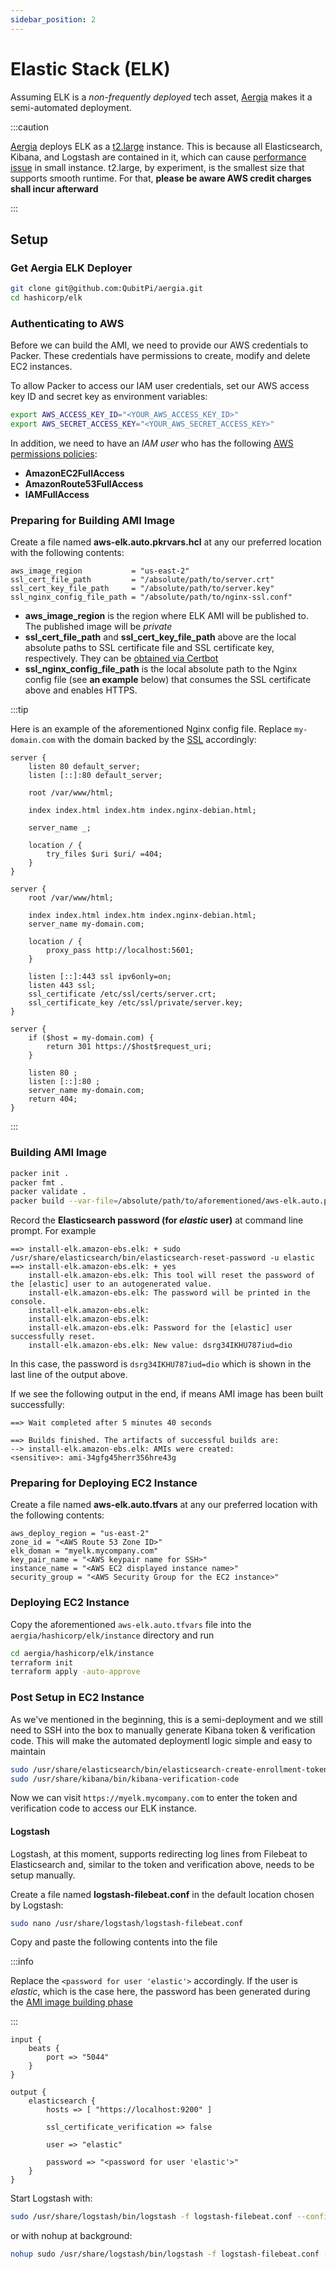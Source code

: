 ```yaml
---
sidebar_position: 2
---
```


Elastic Stack (ELK)
===================

Assuming ELK is a _non-frequently deployed_ tech asset, [Aergia] makes it a semi-automated deployment.

:::caution

[Aergia] deploys ELK as a [t2.large](https://aws.amazon.com/ec2/instance-types/t2/) instance. This is because all
Elasticsearch, Kibana, and Logstash are contained in it, which can cause
[performance issue](https://stackoverflow.com/a/50022217) in small instance. t2.large, by experiment, is the smallest
size that supports smooth runtime. For that, **please be aware AWS credit charges shall incur afterward**

:::

Setup
-----

### Get Aergia ELK Deployer

```bash
git clone git@github.com:QubitPi/aergia.git
cd hashicorp/elk
```

### Authenticating to AWS

Before we can build the AMI, we need to provide our AWS credentials to Packer. These credentials have permissions to
create, modify and delete EC2 instances.

To allow Packer to access our IAM user credentials, set our AWS access key ID and secret key as environment variables:

```bash
export AWS_ACCESS_KEY_ID="<YOUR_AWS_ACCESS_KEY_ID>"
export AWS_SECRET_ACCESS_KEY="<YOUR_AWS_SECRET_ACCESS_KEY>"
```

In addition, we need to have an _IAM user_ who has the following [AWS permissions policies]:

- **AmazonEC2FullAccess**
- **AmazonRoute53FullAccess**
- **IAMFullAccess**

### Preparing for Building AMI Image

Create a file named **aws-elk.auto.pkrvars.hcl** at any our preferred location with the following contents:

```hcl
aws_image_region           = "us-east-2"
ssl_cert_file_path         = "/absolute/path/to/server.crt"
ssl_cert_key_file_path     = "/absolute/path/to/server.key"
ssl_nginx_config_file_path = "/absolute/path/to/nginx-ssl.conf"
```

- **aws_image_region** is the region where ELK AMI will be published to. The published image will be _private_
- **ssl_cert_file_path** and **ssl_cert_key_file_path** above are the local absolute paths to SSL certificate file and
  SSL certificate key, respectively. They can be [obtained via Certbot](https://qubitpi.github.io/aergia/blog/certbot)
- **ssl_nginx_config_file_path** is the local absolute path to the Nginx config file (see **an example** below) that
  consumes the SSL certificate above and enables HTTPS.

:::tip

Here is an example of the aforementioned Nginx config file. Replace `my-domain.com` with the domain backed by the
[SSL](#ssl-certificate) accordingly:

```text
server {
    listen 80 default_server;
    listen [::]:80 default_server;

    root /var/www/html;

    index index.html index.htm index.nginx-debian.html;

    server_name _;

    location / {
        try_files $uri $uri/ =404;
    }
}

server {
    root /var/www/html;

    index index.html index.htm index.nginx-debian.html;
    server_name my-domain.com;

    location / {
        proxy_pass http://localhost:5601;
    }

    listen [::]:443 ssl ipv6only=on;
    listen 443 ssl;
    ssl_certificate /etc/ssl/certs/server.crt;
    ssl_certificate_key /etc/ssl/private/server.key;
}

server {
    if ($host = my-domain.com) {
        return 301 https://$host$request_uri;
    }

    listen 80 ;
    listen [::]:80 ;
    server_name my-domain.com;
    return 404;
}
```

:::

### Building AMI Image

```bash
packer init .
packer fmt .
packer validate .
packer build --var-file=/absolute/path/to/aforementioned/aws-elk.auto.pkrvars.hcl aws-elk.pkr.hcl
```

Record the **Elasticsearch password (for _elastic_ user)** at command line prompt. For example

```shell
==> install-elk.amazon-ebs.elk: + sudo /usr/share/elasticsearch/bin/elasticsearch-reset-password -u elastic
==> install-elk.amazon-ebs.elk: + yes
    install-elk.amazon-ebs.elk: This tool will reset the password of the [elastic] user to an autogenerated value.
    install-elk.amazon-ebs.elk: The password will be printed in the console.
    install-elk.amazon-ebs.elk:
    install-elk.amazon-ebs.elk:
    install-elk.amazon-ebs.elk: Password for the [elastic] user successfully reset.
    install-elk.amazon-ebs.elk: New value: dsrg34IKHU787iud=dio
```

In this case, the password is `dsrg34IKHU787iud=dio` which is shown in the last line of the output above.

If we see the following output in the end, if means AMI image has been built successfully:

```shell
==> Wait completed after 5 minutes 40 seconds

==> Builds finished. The artifacts of successful builds are:
--> install-elk.amazon-ebs.elk: AMIs were created:
<sensitive>: ami-34gfg45herr356hre43g
```

### Preparing for Deploying EC2 Instance

Create a file named **aws-elk.auto.tfvars** at any our preferred location with the following contents:

```hcl
aws_deploy_region = "us-east-2"
zone_id = "<AWS Route 53 Zone ID>"
elk_doman = "myelk.mycompany.com"
key_pair_name = "<AWS keypair name for SSH>"
instance_name = "<AWS EC2 displayed instance name>"
security_group = "<AWS Security Group for the EC2 instance>"
```

### Deploying EC2 Instance

Copy the aforementioned `aws-elk.auto.tfvars` file into the `aergia/hashicorp/elk/instance` directory and run

```bash
cd aergia/hashicorp/elk/instance
terraform init
terraform apply -auto-approve
```

### Post Setup in EC2 Instance

As we've mentioned in the beginning, this is a semi-deployment and we still need to SSH into the box to manually
generate Kibana token & verification code. This will make the automated deploymentl logic simple and easy to maintain

```bash
sudo /usr/share/elasticsearch/bin/elasticsearch-create-enrollment-token --scope kibana --url "https://localhost:9200"
sudo /usr/share/kibana/bin/kibana-verification-code
```

Now we can visit `https://myelk.mycompany.com` to enter the token and verification code to access our ELK instance.

#### Logstash

Logstash, at this moment, supports redirecting log lines from Filebeat to Elasticsearch and, similar to the
token and verification above, needs to be setup manually.

Create a file named **logstash-filebeat.conf** in the default location chosen by Logstash:

```bash
sudo nano /usr/share/logstash/logstash-filebeat.conf
```

Copy and paste the following contents into the file

:::info

Replace the `<password for user 'elastic'>` accordingly. If the user is _elastic_, which is the case here, the password
has been generated during the [AMI image building phase](#building-ami-image)

:::

```text
input {
    beats {
        port => "5044"
    }
}

output {
    elasticsearch {
        hosts => [ "https://localhost:9200" ]

        ssl_certificate_verification => false

        user => "elastic"

        password => "<password for user 'elastic'>"
    }
}
```

Start Logstash with:

```bash
sudo /usr/share/logstash/bin/logstash -f logstash-filebeat.conf --config.reload.automatic
```

or with nohup at background:

```bash
nohup sudo /usr/share/logstash/bin/logstash -f logstash-filebeat.conf --config.reload.automatic &
```

[Aergia]: https://qubitpi.github.io/aergia/
[AWS permissions policies]: https://docs.aws.amazon.com/IAM/latest/UserGuide/introduction_access-management.html
